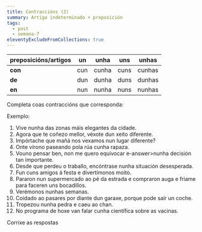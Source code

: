 ```yaml
---
title: Contraccións (2)
summary: Artigo indeterminado + preposición
tags:
  - post
  - semana-7
eleventyExcludeFromCollections: true
---
```

| preposicións/artigos | un   | unha  | uns   | unhas  |
| ------------------- | ---- | ----- | ----- | ------ |
| **con**             | cun  | cunha | cuns  | cunhas |
| **de**              | dun  | dunha | duns  | dunhas |
| **en**              | nun  | nunha | nuns  | nunhas |


Completa coas contraccións que corresponda:

Exemplo:

1. Vive <e-answer>nunha</e-answer> das zonas máis elegantes da cidade.
2. Agora que te coñezo mellor, véxote <e-answer>dun</e-answer> xeito diferente.
3. Impórtache que mañá nos vexamos <e-answer>nun</e-answer> lugar diferente?
4. Onte vírono paseando pola rúa <e-answer>cunha</e-answer> rapaza.
5. Vouno pensar ben, non me quero equivocar e-answer>nunha</e-answer> decisión tan importante.
6. Desde que perdeu o traballo, encóntrase <e-answer>nunha</e-answer> situación desesperada.
7. Fun <e-answer>cuns</e-answer> amigos á festa e divertímonos moito. 
8. Pararon <e-answer>nun</e-answer> supermercado ao pé da estrada e compraron auga e friame para faceren uns bocadillos.
9. Verémonos <e-answer>nunhas</e-answer> semanas. 
10. Coidado ao pasares por diante <e-answer>dun</e-answer> garaxe, porque pode saír un coche.
11. Tropezou nunha pedra e caeu ao chan.
12. No programa de hoxe van falar <e-answer>cunha</e-answer> científica sobre as vacinas.



<e-validate>Corrixe as respostas</e-validate>

